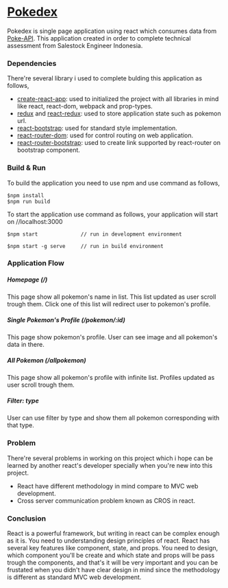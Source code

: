 # [Pokedex](http://fzpokedex.herokuapp.com)
Pokedex is single page application using react which consumes data from [Poke-API](http://pokeapi.co). This application created in order to complete technical assessment from Salestock Engineer Indonesia.

### Dependencies
There're several library i used to complete bulding this application as follows,
- [create-react-app](https://www.npmjs.com/package/create-react-app): used to initialized the project with all libraries in mind like react, react-dom, webpack and prop-types.
- [redux](https://www.npmjs.com/package/redux) and [react-redux](https://www.npmjs.com/package/react-redux): used to store application state such as pokemon url.
- [react-bootstrap](https://www.npmjs.com/package/react-bootstrap): used for standard style implementation.
- [react-router-dom](https://www.npmjs.com/package/react-router-dom): used for control routing on web application.
- [react-router-bootstrap](https://www.npmjs.com/package/react-router-bootstrap): used to create link supported by react-router on bootstrap component.

### Build & Run
To build the application you need to use npm and use command as follows,
```{engine='sh'}
$npm install
$npm run build
```
To start the application use command as follows, your application will start on //localhost:3000
```{engine='sh'}
$npm start              // run in development environment

$npm start -g serve     // run in build environment
```

### Application Flow
##### Homepage (/)
This page show all pokemon's name in list. This list updated as user scroll trough them. Click one of this list will redirect user to pokemon's profile.
##### Single Pokemon's Profile (/pokemon/:id)
This page show pokemon's profile. User can see image and all pokemon's data in there.
##### All Pokemon (/allpokemon)
This page show all pokemon's profile with infinite list. Profiles updated as user scroll trough them.
##### Filter: type
User can use filter by type and show them all pokemon corresponding with that type.

### Problem
There're several problems in working on this project which i hope can be learned by another react's developer specially when you're new into this project.
- React have different methodology in mind compare to MVC web development.
- Cross server communication problem known as CROS in react.

### Conclusion
React is a powerful framework, but writing in react can be complex enough as it is. You need to understanding design principles of react. React has several key features like component, state, and props. You need to design, which component you'll be create and which state and props will be pass trough the components, and that's it will be very important and you can be frustated when you didn't have clear design in mind since the methodology is different as standard MVC web development.
